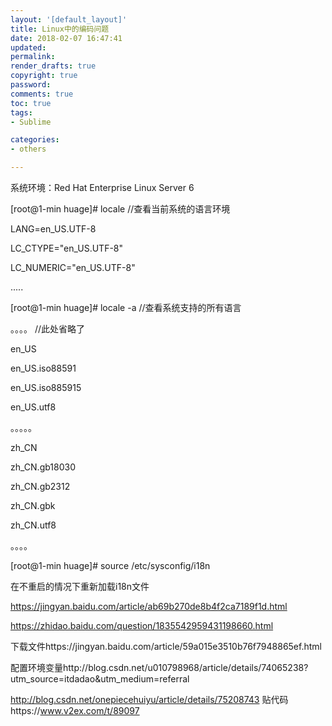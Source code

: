 ```yaml
---
layout: '[default_layout]'   
title: Linux中的编码问题           
date: 2018-02-07 16:47:41  
updated: 
permalink: 
render_drafts: true
copyright: true
password: 
comments: true
toc: true                  
tags:                        
- Sublime

categories:                  
- others

---
```

系统环境：Red Hat Enterprise Linux Server 6

[root@1-min huage]# locale             //查看当前系统的语言环境

LANG=en_US.UTF-8

LC_CTYPE="en_US.UTF-8"

LC_NUMERIC="en_US.UTF-8"

.....

 

[root@1-min huage]# locale -a          //查看系统支持的所有语言

。。。。                              //此处省略了

en_US

en_US.iso88591

en_US.iso885915

en_US.utf8

。。。。。

zh_CN

zh_CN.gb18030

zh_CN.gb2312

zh_CN.gbk

zh_CN.utf8

。。。。

 

[root@1-min huage]# source /etc/sysconfig/i18n

在不重启的情况下重新加载i18n文件
<!--more-->

https://jingyan.baidu.com/article/ab69b270de8b4f2ca7189f1d.html

https://zhidao.baidu.com/question/1835542959431198660.html

下载文件https://jingyan.baidu.com/article/59a015e3510b76f7948865ef.html

配置环境变量http://blog.csdn.net/u010798968/article/details/74065238?utm_source=itdadao&utm_medium=referral

http://blog.csdn.net/onepiecehuiyu/article/details/75208743
贴代码https://www.v2ex.com/t/89097









